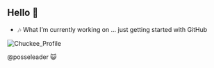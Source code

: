 ## Hello  👋

- 🎶 What I’m currently working on ...   just getting started with GitHub

![Chuckee_Profile](https://github.com/user-attachments/assets/ae1612b4-2183-439a-8874-9ee1a6cd92f0)
  
@posseleader 😺


<!--
**Bruskii2/Bruskii2** is a ✨ _special_ ✨ repository because its `README.md` (this file) appears on your GitHub profile.

Here are some ideas to get you started:

- 🔭 I’m currently working on ...
- 🌱 I’m currently learning ...
- 👯 I’m looking to collaborate on ...
- 🤔 I’m looking for help with ...

-->
